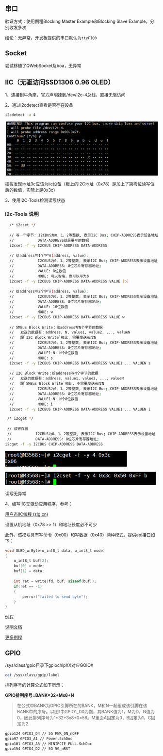 ## 串口

验证方式：使用例程Blocking Master Example和Blocking Slave Example，分别收发多次

结论：无异常，开发板提供的串口默认为`ttyFIQ0`

## Socket

尝试移植了QWebSocket及boa，无异常

## IIC（无驱访问SSD1306 0.96 OLED）

 1、连接到牛角座，官方声明挂到/dev/i2c-4总线，直接无驱访问

2、通过i2cdetect查看是否存在设备

```bash
i2cdetect -a 4
```

![image-20220822120739413](../_media/image-20220822120739413.png)

插拔发现地址3c应该为iic设备（板上的I2C地址（0x78）是加上了第零位读写位后的数值，实际上是0x3c）

3、使用I2C-Tools检测读写状态

### I2c-Tools 说明

```bash
  /* i2cset */
  
  // 写一个字节: I2CBUS为0、1、2等整数, 表示I2C Bus; CHIP-ADDRESS表示设备地址
  //           DATA-ADDRESS就是要写的数据
  i2cset -f -y I2CBUS CHIP-ADDRESS DATA-ADDRESS
  
  // 给address写1个字节(address, value):
  //           I2CBUS为0、1、2等整数, 表示I2C Bus; CHIP-ADDRESS表示设备地址
  //           DATA-ADDRESS: 8位芯片寄存器地址; 
  //           VALUE: 8位数值
  //           MODE: 可以省略，也可以写为b
  i2cset -f -y I2CBUS CHIP-ADDRESS DATA-ADDRESS VALUE [b]
  
  // 给address写2个字节(address, value):
  //           I2CBUS为0、1、2等整数, 表示I2C Bus; CHIP-ADDRESS表示设备地址
  //           DATA-ADDRESS: 8位芯片寄存器地址; 
  //           VALUE: 16位数值
  //           MODE: w
  i2cset -f -y I2CBUS CHIP-ADDRESS DATA-ADDRESS VALUE w
  
  // SMBus Block Write：给address写N个字节的数据
  //   发送的数据有：address, N, value1, value2, ..., valueN
  //   跟`I2C Block Write`相比, 需要发送长度N
  //           I2CBUS为0、1、2等整数, 表示I2C Bus; CHIP-ADDRESS表示设备地址
  //           DATA-ADDRESS: 8位芯片寄存器地址; 
  //           VALUE1~N: N个8位数值
  //           MODE: s
  i2cset -f -y I2CBUS CHIP-ADDRESS DATA-ADDRESS VALUE1 ... VALUEN s
  
  // I2C Block Write：给address写N个字节的数据
  //   发送的数据有：address, value1, value2, ..., valueN
  //   跟`SMBus Block Write`相比, 不需要发送长度N
  //           I2CBUS为0、1、2等整数, 表示I2C Bus; CHIP-ADDRESS表示设备地址
  //           DATA-ADDRESS: 8位芯片寄存器地址; 
  //           VALUE1~N: N个8位数值
  //           MODE: i
  i2cset -f -y I2CBUS CHIP-ADDRESS DATA-ADDRESS VALUE1 ... VALUEN i
```

```bash
 /* i2cget */
 
 // 读寄存器
 //           I2CBUS为0、1、2等整数, 表示I2C Bus; CHIP-ADDRESS表示设备地址
 //           DATA-ADDRESS: 8位芯片寄存器地址; 
i2cget -f -y I2CBUS CHIP-ADDRESS DATA-ADDRESS
```

![image-20220822121955546](../_media/image-20220822121955546.png)

![image-20220822122338254](../_media/image-20220822122338254.png)

读写无异常

4、编写IIC无驱动应用程序，参考：

[用户态IIC编程 (zlg.cn)](https://manual.zlg.cn/web/#/171/6196)

设置从机地址（0x78 >> 1）和地址长度必不可少

此外，该模块具有写命令（0x00）和写数据（0x40）两种模式，提供api接口如下：

```c
void OLED_wrByte(u_int8_t data, u_int8_t mode)
{
	u_int8_t buf[2];
	buf[0] = mode;
	buf[1] = data;

	int ret = write(fd, buf, sizeof(buf));
	if(ret == -1)
	{
    	perror("failed to send byte");
	}
}
```

[例程](../src/iic_oled.c)

[说明文档](../doc/03经典款0.96寸OLED15pin规格书-.pdf)

[更多例程](../doc/01-0.96OLED显示屏STM32F103C8T6_IIC例程)

## GPIO

/sys/class/gpio目录下gpiochipXX对应GOIOX

```bash
cat /sys/class/gpip/label
```

排列序号的计算公式如下所示：

**GPIO排列序号=BANK×32+Mx8+N**

> 在公式中BANK为GPIO引脚所在的BANK，M和N一起组成该引脚在该BANK中的序号。以图1中GPIO1_D0为例，其BANK值为1，M为D，N值为0，因此排列序号为1*32+3x8+0=56。M里面A固定为0，B固定为1，C固定为2

```bash
gpio124 GPIO3_D4 // 5G PWR_ON_nOFF
gpio97 GPIO3_A1 // Power.SchDoc
gpio101 GPIO3_A5 // MINIPCIE FULL.SchDoc
gpio154 GPIO4_D2 // 5G 5G_nRST
```



